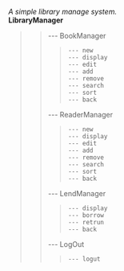 *A simple library manage system.*   
**LibraryManager**    
>>	--- BookManager   
>>>		--- new       
>>>		--- display   
>>>		--- edit      
>>>		--- add       
>>>		--- remove    
>>>		--- search    
>>>		--- sort      
>>>		--- back      
>>	--- ReaderManager   
>>>		--- new         
>>>		--- display     
>>>		--- edit        
>>>		--- add         
>>>		--- remove      
>>>		--- search      
>>>		--- sort        
>>>		--- back        
>>	--- LendManager     
>>>		--- display     
>>>		--- borrow      
>>>		--- retrun      
>>>		--- back        
>>	--- LogOut          
>>>		--- logut       
